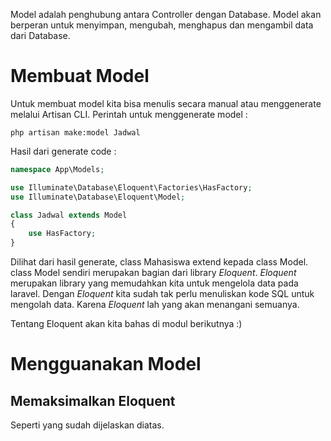 Model adalah penghubung antara Controller dengan Database. Model akan berperan untuk menyimpan, mengubah, menghapus dan mengambil data dari Database.

# Membuat Model

Untuk membuat model kita bisa menulis secara manual atau menggenerate melalui Artisan CLI. Perintah untuk menggenerate model :

`php artisan make:model Jadwal`

Hasil dari generate code :

```php
namespace App\Models;

use Illuminate\Database\Eloquent\Factories\HasFactory;
use Illuminate\Database\Eloquent\Model;

class Jadwal extends Model
{
    use HasFactory;
}
```

Dilihat dari hasil generate, class Mahasiswa extend kepada class Model. class Model sendiri merupakan bagian dari library *Eloquent*. *Eloquent* merupakan library yang memudahkan kita untuk mengelola data pada laravel. Dengan *Eloquent* kita sudah tak perlu menuliskan kode SQL untuk mengolah data. Karena *Eloquent* lah yang akan menangani semuanya.

Tentang Eloquent akan kita bahas di modul berikutnya :)

# Mengguanakan Model



## Memaksimalkan Eloquent

Seperti yang sudah dijelaskan diatas. 